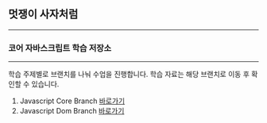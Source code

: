 ## 멋쟁이 사자처럼

---

### 코어 자바스크립트 학습 저장소

---

학습 주제별로 브랜치를 나눠 수업을 진행합니다.
학습 자료는 해당 브랜치로 이동 후 확인할 수 있습니다.

1. Javascript Core Branch [바로가기](https://github.com/iamjinpark/core_javascript/tree/01.core)
2. Javascript Dom Branch [바로가기](https://github.com/iamjinpark/core_javascript/tree/05.randomDice)
